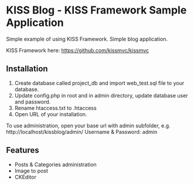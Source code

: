 # KISS Blog - KISS Framework Sample Application
Simple example of using KISS Framework. Simple blog application.

KISS Framework here: https://github.com/kissmvc/kissmvc

## Installation
1. Create database called project_db and import web_test.sql file to your database.
2. Update config.php in root and in admin directory, update database user and password.
3. Rename htaccess.txt to .htaccess
4. Open URL of your installation.

To use administration, open your base url with admin subfolder, e.g. http://localhost/kissblog/admin/
Username & Password: admin

## Features
- Posts & Categories administration
- Image to post
- CKEditor
